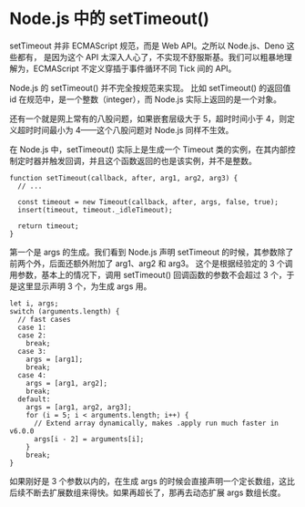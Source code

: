 # Node.js 中的 setTimeout()
setTimeout 并非 ECMAScript 规范，而是 Web API。之所以 Node.js、Deno 这些都有，
是因为这个 API 太深入人心了，不实现不舒服斯基。我们可以粗暴地理解为，ECMAScript 不定义穿插于事件循环不同 Tick 间的 API。

Node.js 的 setTimeout() 并不完全按规范来实现。
比如 setTimeout() 的返回值 id 在规范中，是一个整数（integer），而 Node.js 实际上返回的是一个对象。

还有一个就是网上常有的八股问题，如果嵌套层级大于 5，超时时间小于 4，则定义超时时间最小为 4——这个八股问题对 Node.js 同样不生效。

在 Node.js 中，setTimeout() 实际上是生成一个 Timeout 类的实例，在其内部控制定时器并触发回调，并且这个函数返回的也是该实例，并不是整数。
```
function setTimeout(callback, after, arg1, arg2, arg3) {
  // ...

  const timeout = new Timeout(callback, after, args, false, true);
  insert(timeout, timeout._idleTimeout);

  return timeout;
}
```
第一个是 args 的生成。我们看到 Node.js 声明 setTimeout 的时候，其参数除了前两个外，后面还额外附加了 arg1、arg2 和 arg3。
这个是根据经验定的 3 个调用参数，基本上的情况下，调用 setTimeout() 回调函数的参数不会超过 3 个，于是这里显示声明 3 个，为生成 args 用。
```
let i, args;
switch (arguments.length) {
  // fast cases
  case 1:
  case 2:
    break;
  case 3:
    args = [arg1];
    break;
  case 4:
    args = [arg1, arg2];
    break;
  default:
    args = [arg1, arg2, arg3];
    for (i = 5; i < arguments.length; i++) {
      // Extend array dynamically, makes .apply run much faster in v6.0.0
      args[i - 2] = arguments[i];
    }
    break;
}
```
如果刚好是 3 个参数以内的，在生成 args 的时候会直接声明一个定长数组，这比后续不断去扩展数组来得快。如果再超长了，那再去动态扩展 args 数组长度。
